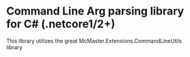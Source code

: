 # Command Line Arg parsing library for C# (.netcore1/2+)

This library utilizes the great McMaster.Extensions.CommandLineUtils library